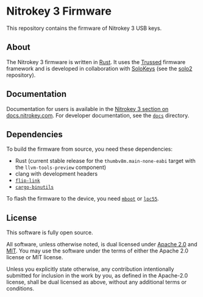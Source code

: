 # Nitrokey 3 Firmware

This repository contains the firmware of Nitrokey 3 USB keys.

## About

The Nitrokey 3 firmware is written in [Rust][].  It uses the [Trussed][] firmware framework and is developed in collaboration with [SoloKeys][] (see the [solo2][] repository).

[Rust]: https://rust-lang.org
[Trussed]: https://trussed.dev/
[SoloKeys]: https://solokeys.com/
[solo2]: https://github.com/solokeys/solo2

## Documentation

Documentation for users is available in the [Nitrokey 3 section on docs.nitrokey.com][docs.nitrokey.com].  For developer documentation, see the [`docs`](./docs/index.md) directory.

[docs.nitrokey.com]: https://docs.nitrokey.com/nitrokey3/index.html

## Dependencies

To build the firmware from source, you need these dependencies:

- Rust (current stable release for the `thumbv8m.main-none-eabi` target with the `llvm-tools-preview` component)
- clang with development headers
- [`flip-link`][]
- [`cargo-binutils`][]

[`flip-link`]: https://github.com/knurling-rs/flip-link
[`cargo-binutils`]: https://github.com/rust-embedded/cargo-binutils

To flash the firmware to the device, you need [`mboot`][] or [`lpc55`][].

[`mboot`]: https://github.com/molejar/pyMBoot
[`lpc55`]: https://github.com/lpc55/lpc55-host

## License

This software is fully open source.

All software, unless otherwise noted, is dual licensed under [Apache 2.0](LICENSE-APACHE) and [MIT](LICENSE-MIT).
You may use the software under the terms of either the Apache 2.0 license or MIT license.

Unless you explicitly state otherwise, any contribution intentionally submitted for inclusion in the work by you, as defined in the Apache-2.0 license, shall be dual licensed as above, without any additional terms or conditions.
